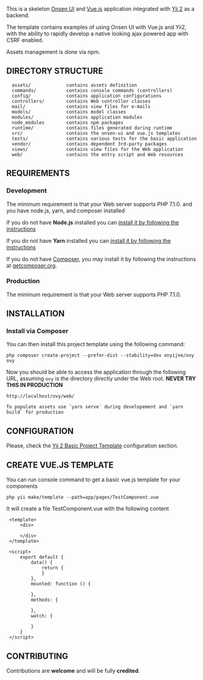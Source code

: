 This is a skeleton [Onsen UI](https://onsen.io/) and [Vue.js](https://vuejs.org/) application integrated with [Yii 2](http://www.yiiframework.com/) as a backend.

The template contains examples of using Onsen UI with Vue.js and Yii2, with the ability to rapidly develop a native looking ajax powered app with CSRF enabled.

Assets management is done via npm.

DIRECTORY STRUCTURE
-------------------

      assets/             contains assets definition
      commands/           contains console commands (controllers)
      config/             contains application configurations
      controllers/        contains Web controller classes
      mail/               contains view files for e-mails
      models/             contains model classes
      modules/            contains application modules
      node_modules        contains npm packages
      runtime/            contains files generated during runtime
      src/                contains the onsen-ui and vue.js templates
      tests/              contains various tests for the basic application
      vendor/             contains dependent 3rd-party packages
      views/              contains view files for the Web application
      web/                contains the entry script and Web resources



REQUIREMENTS
------------

### Development

The minimum requirement is that your Web server supports PHP 7.1.0. and you have node.js, yarn, and composer installed

If you do not have **Node.js** installed you can [install it by following the instructions](https://nodejs.org/en/download/)

If you do not have **Yarn** installed you can [install it by following the instructions](https://yarnpkg.com/lang/en/docs/install/)

If you do not have [Composer](http://getcomposer.org/), you may install it by following the instructions
at [getcomposer.org](http://getcomposer.org/doc/00-intro.md#installation-nix).

### Production

The minimum requirement is that your Web server supports PHP 7.1.0.

INSTALLATION
------------

### Install via Composer

You can then install this project template using the following command:

~~~
php composer create-project --prefer-dist --stability=dev onyijne/ovy ovy
~~~

Now you should be able to access the application through the following URL, assuming `ovy` is the directory
directly under the Web root. **NEVER TRY THIS IN PRODUCTION**

~~~
http://localhost/ovy/web/
~~~

~~~
To populate assets use `yarn serve` during developement and `yarn build` for production
~~~

CONFIGURATION
-------------

Please, check the [Yii 2 Basic Project Template](https://github.com/yiisoft/yii2-app-basic#configuration) configuration section.

CREATE VUE.JS TEMPLATE
----------------------

You can run console command to get a basic vue.js template for your components
~~~
php yii make/template --path=app/pages/TestComponent.vue
~~~

It will create a file TestComponent.vue with the following content 
```
 <template>
     <div>
 
     </div>
 </template>
 
 <script>
     export default {
         data() {
             return {
             }
         },
         mounted: function () {
 
         },
         methods: {
 
         },
         watch: {
 
         }
     }
 </script>
``` 


CONTRIBUTING
-----------------------

Contributions are **welcome** and will be fully **credited**.
